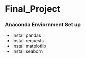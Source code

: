# Final_Project


### Anaconda Enviornment Set up

* Install pandas
* Install requests
* Install matplotlib
* Install seaborn
